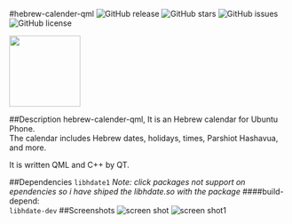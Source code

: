 #hebrew-calender-qml
![GitHub release](https://img.shields.io/github/tag/avi-software/hebrew-calendar-qml.svg?style=flat-square)
![GitHub stars](https://img.shields.io/github/stars/avi-software/hebrew-calendar-qml.svg?style=flat-square)
![GitHub issues](https://img.shields.io/github/issues/avi-software/hebrew-calendar-qml.svg?style=flat-square)
![GitHub license](https://img.shields.io/github/license/avi-software/hebrew-calendar-qml.svg?style=flat-square)

<img src =https://myapps.developer.ubuntu.com/site_media/appmedia/2015/06/drawing2.png height="128" width="128"><icon>  

##Description
hebrew-calender-qml, It is an Hebrew calendar for Ubuntu Phone.  
The calendar includes Hebrew dates, holidays, times, Parshiot Hashavua, and more.

It is written QML and C++ by QT.

##Dependencies
		`libhdate1`
	_Note: click packages not support on ependencies so i have shiped the libhdate.so with the package_
####build-depend:  
	 `libhdate-dev`
##Screenshots
![screen shot](https://myapps.developer.ubuntu.com/site_media/appmedia/2015/06/screenshot0.png)
![screen shot1](https://myapps.developer.ubuntu.com/site_media/appmedia/2015/06/screenshot1.png)
